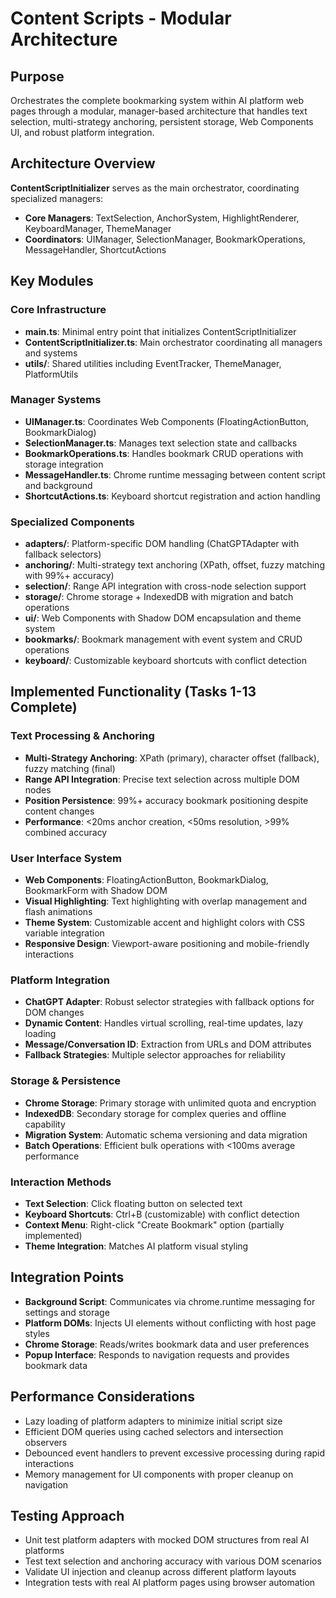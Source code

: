 # Content Scripts - Modular Architecture

## Purpose
Orchestrates the complete bookmarking system within AI platform web pages through a modular, manager-based architecture that handles text selection, multi-strategy anchoring, persistent storage, Web Components UI, and robust platform integration.

## Architecture Overview
**ContentScriptInitializer** serves as the main orchestrator, coordinating specialized managers:
- **Core Managers**: TextSelection, AnchorSystem, HighlightRenderer, KeyboardManager, ThemeManager
- **Coordinators**: UIManager, SelectionManager, BookmarkOperations, MessageHandler, ShortcutActions

## Key Modules

### **Core Infrastructure**
- **main.ts**: Minimal entry point that initializes ContentScriptInitializer
- **ContentScriptInitializer.ts**: Main orchestrator coordinating all managers and systems
- **utils/**: Shared utilities including EventTracker, ThemeManager, PlatformUtils

### **Manager Systems**
- **UIManager.ts**: Coordinates Web Components (FloatingActionButton, BookmarkDialog)
- **SelectionManager.ts**: Manages text selection state and callbacks
- **BookmarkOperations.ts**: Handles bookmark CRUD operations with storage integration
- **MessageHandler.ts**: Chrome runtime messaging between content script and background
- **ShortcutActions.ts**: Keyboard shortcut registration and action handling

### **Specialized Components**
- **adapters/**: Platform-specific DOM handling (ChatGPTAdapter with fallback selectors)
- **anchoring/**: Multi-strategy text anchoring (XPath, offset, fuzzy matching with 99%+ accuracy)
- **selection/**: Range API integration with cross-node selection support
- **storage/**: Chrome storage + IndexedDB with migration and batch operations
- **ui/**: Web Components with Shadow DOM encapsulation and theme system
- **bookmarks/**: Bookmark management with event system and CRUD operations
- **keyboard/**: Customizable keyboard shortcuts with conflict detection

## Implemented Functionality (Tasks 1-13 Complete)

### **Text Processing & Anchoring**
- **Multi-Strategy Anchoring**: XPath (primary), character offset (fallback), fuzzy matching (final)
- **Range API Integration**: Precise text selection across multiple DOM nodes
- **Position Persistence**: 99%+ accuracy bookmark positioning despite content changes
- **Performance**: <20ms anchor creation, <50ms resolution, >99% combined accuracy

### **User Interface System**
- **Web Components**: FloatingActionButton, BookmarkDialog, BookmarkForm with Shadow DOM
- **Visual Highlighting**: Text highlighting with overlap management and flash animations
- **Theme System**: Customizable accent and highlight colors with CSS variable integration
- **Responsive Design**: Viewport-aware positioning and mobile-friendly interactions

### **Platform Integration**
- **ChatGPT Adapter**: Robust selector strategies with fallback options for DOM changes
- **Dynamic Content**: Handles virtual scrolling, real-time updates, lazy loading
- **Message/Conversation ID**: Extraction from URLs and DOM attributes
- **Fallback Strategies**: Multiple selector approaches for reliability

### **Storage & Persistence**
- **Chrome Storage**: Primary storage with unlimited quota and encryption
- **IndexedDB**: Secondary storage for complex queries and offline capability
- **Migration System**: Automatic schema versioning and data migration
- **Batch Operations**: Efficient bulk operations with <100ms average performance

### **Interaction Methods**
- **Text Selection**: Click floating button on selected text
- **Keyboard Shortcuts**: Ctrl+B (customizable) with conflict detection
- **Context Menu**: Right-click "Create Bookmark" option (partially implemented)
- **Theme Integration**: Matches AI platform visual styling

## Integration Points
- **Background Script**: Communicates via chrome.runtime messaging for settings and storage
- **Platform DOMs**: Injects UI elements without conflicting with host page styles
- **Chrome Storage**: Reads/writes bookmark data and user preferences
- **Popup Interface**: Responds to navigation requests and provides bookmark data

## Performance Considerations
- Lazy loading of platform adapters to minimize initial script size
- Efficient DOM queries using cached selectors and intersection observers
- Debounced event handlers to prevent excessive processing during rapid interactions
- Memory management for UI components with proper cleanup on navigation

## Testing Approach
- Unit test platform adapters with mocked DOM structures from real AI platforms  
- Test text selection and anchoring accuracy with various DOM scenarios
- Validate UI injection and cleanup across different platform layouts
- Integration tests with real AI platform pages using browser automation